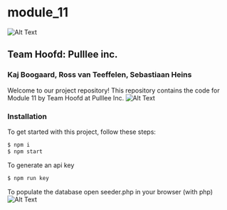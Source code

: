 # module_11
![Alt Text](https://dummyimage.com/1000x1/000000/fff&text=+)
## Team Hoofd: Pulllee inc.
### Kaj Boogaard, Ross van Teeffelen, Sebastiaan Heins

Welcome to our project repository! This repository contains the code for Module 11 by Team Hoofd at Pulllee Inc.
![Alt Text](https://dummyimage.com/1000x1/000000/fff&text=+)
### Installation

To get started with this project, follow these steps:

```bash
$ npm i
$ npm start
```
To generate an api key
```bash
$ npm run key
```
To populate the database open seeder.php in your browser (with php)
![Alt Text](https://dummyimage.com/1000x150/6b03fc/FFF&text=+Pulllee+Inc.+)